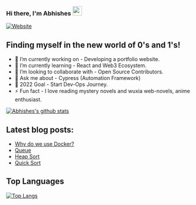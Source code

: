 ### Hi there, I'm Abhishes <img src="https://media.giphy.com/media/hvRJCLFzcasrR4ia7z/giphy.gif" width="25px">
[![Website](https://img.shields.io/badge/Co--founder%2FAuthor-%40%20fullyunderstood.com-blue)](https://fullyunderstood.com/author/abhishes-shukla/)

## Finding myself in the new world of 0's and 1's! 
- 🔭 I’m currently working on - Developing a portfolio website.
- 🌱 I’m currently learning - React and Web3 Ecosystem.
- 👯 I’m looking to collaborate with - Open Source Contributors.
- 💬 Ask me about - Cypress (Automation Framework)
- 🥅 2022 Goal - Start Dev-Ops Journey.
- ⚡ Fun fact - I love reading mystery novels and wuxia web-novels, anime enthusiast.

<!-- Status Card -->
[![Abhishes's github stats](https://github-readme-stats.vercel.app/api?username=abhishes007&count_private=true&include_all_commits=true&theme=jolly)](https://github.com/abhishes007)


<!-- ## Connect with me:
[<img align="left" alt="codeSTACKr.com" width="22px" src="https://raw.githubusercontent.com/iconic/open-iconic/master/svg/globe.svg" />][website]
[<img align="left" alt="codeSTACKr | Twitter" width="22px" src="https://cdn.jsdelivr.net/npm/simple-icons@v3/icons/twitter.svg" />][twitter]
[<img align="left" alt="codeSTACKr | LinkedIn" width="22px" src="https://cdn.jsdelivr.net/npm/simple-icons@v3/icons/linkedin.svg" />][linkedin]
<br /> -->

<!-- Optional if you have blogs -->
## Latest blog posts:
<!-- BLOG-POST-LIST:START -->
- [Why do we use Docker?](https://fullyunderstood.com/docker-intro/)
- [Queue](https://fullyunderstood.com/queue/)
- [Heap Sort](https://fullyunderstood.com/pseudocodes/heap-sort/)
- [Quick Sort](https://fullyunderstood.com/pseudocodes/quick-sort/)
<!-- BLOG-POST-LIST:END -->

<!-- Language Card -->
## Top Languages
[![Top Langs](https://github-readme-stats.vercel.app/api/top-langs/?username=abhishes007&layout=compact)](https://github.com/abhishes007/github-readme-stats)
<!-- This section you create this variables that are used above 
[website]: https://google.com
[twitter]: https://twitter.com/
[linkedin]: https://www.linkedin.com/in/ -->
